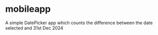 # mobileapp

A simple DatePicker app which counts the difference between the date selected and 31st Dec 2024

